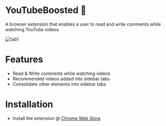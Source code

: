 # YouTubeBoosted 💨
A browser extension that enables a user to read and write comments while watching YouTube videos

![tab1](https://github.com/purpxd/YouTubeBoosted/assets/136267320/f07e9cf2-34ce-4055-a6d1-dfde26dd0243)

# Features

- Read & Write comments while watching videos
- Recommended videos added into sidebar tabs
- Consolidate other elements into sidebar tabs 

# Installation

- Install the extension @ [Chrome Web Store](https://chromewebstore.google.com/detail/joghamcjpgmcnndbphfckgdkheppdcka?hl=en&authuser=0)

